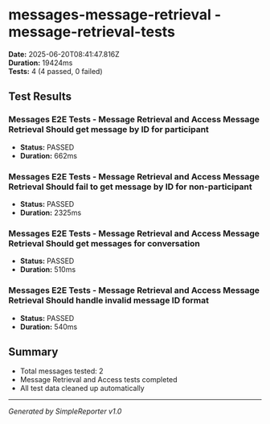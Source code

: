 # messages-message-retrieval - message-retrieval-tests

**Date:** 2025-06-20T08:41:47.816Z  
**Duration:** 19424ms  
**Tests:** 4 (4 passed, 0 failed)

## Test Results


### Messages E2E Tests - Message Retrieval and Access Message Retrieval Should get message by ID for participant
- **Status:** PASSED
- **Duration:** 662ms



### Messages E2E Tests - Message Retrieval and Access Message Retrieval Should fail to get message by ID for non-participant
- **Status:** PASSED
- **Duration:** 2325ms



### Messages E2E Tests - Message Retrieval and Access Message Retrieval Should get messages for conversation
- **Status:** PASSED
- **Duration:** 510ms



### Messages E2E Tests - Message Retrieval and Access Message Retrieval Should handle invalid message ID format
- **Status:** PASSED
- **Duration:** 540ms



## Summary

- Total messages tested: 2
- Message Retrieval and Access tests completed
- All test data cleaned up automatically

---
*Generated by SimpleReporter v1.0*
